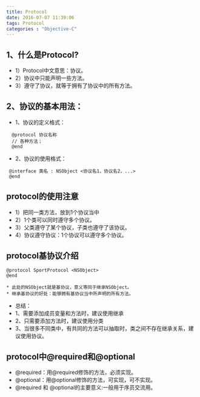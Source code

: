 ```yaml
---
title: Protocol
date: 2016-07-07 11:39:06
tags: Protocol
categories : "Objective-C"
---
```


## 1、什么是Protocol?
 * 1）Protocol中文意思：协议。
 * 2）协议中只能声明一些方法。
 * 3）遵守了协议，就等于拥有了协议中的所有方法。

## 2、协议的基本用法：
 * 1、协议的定义格式：
```objc
  @protocol 协议名称
  // 各种方法；
  @end
 ```
 * 2、协议的使用格式：
```objc
 @interface 类名 : NSObject <协议名1，协议名2，...>
 @end
 ```

## protocol的使用注意

 * 1）把同一类方法，放到1个协议当中
 * 2）1个类可以同时遵守多个协议。
 * 3）父类遵守了某个协议，子类也遵守了该协议。
 * 4）协议遵守协议：1个协议可以遵守多个协议。

## protocol基协议介绍
 ```objc
@protocol SportProtocol <NSObject>
@end

 * 此处的NSObject就是基协议，意义等同于继承NSObject。
 * 继承基协议的好处：能够拥有基协议当中所声明的所有方法。
```
* 总结：
* 1、需要添加成员变量和方法时，建议使用继承
* 2、只需要添加方法时，建议使用分类
* 3、当很多不同类中，有共同的方法可以抽取时，类之间不存在继承关系，建议使用协议。


## protocol中@required和@optional
* @required：用@required修饰的方法，必须实现。
* @optional：用@optional修饰的方法，可实现，可不实现。
* @required 和 @optional的主要意义:一般用于序员交流用。
